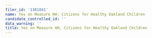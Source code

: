 ```yaml
---
filer_id: '1381041'
name: Yes on Measure HH, Citizens for Healthy Oakland Children
candidate_controlled_id: ''
data_warning: ''
title: Yes on Measure HH, Citizens for Healthy Oakland Children
---
```

